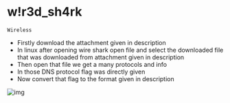 # w!r3d_sh4rk
`Wireless`

- Firstly download the attachment given in description
- In linux after opening wire shark open file and select the downloaded file that was downloaded from attachment given in description
- Then open that file we get a many protocols and info
- In those DNS protocol flag was directly given
-  Now convert that flag to the format given in description

![img](https://github.com/Sreehithavarma23/wired-ctf/blob/main/screenshots/Screenshot%20from%202023-08-28%2009-55-02.png)
